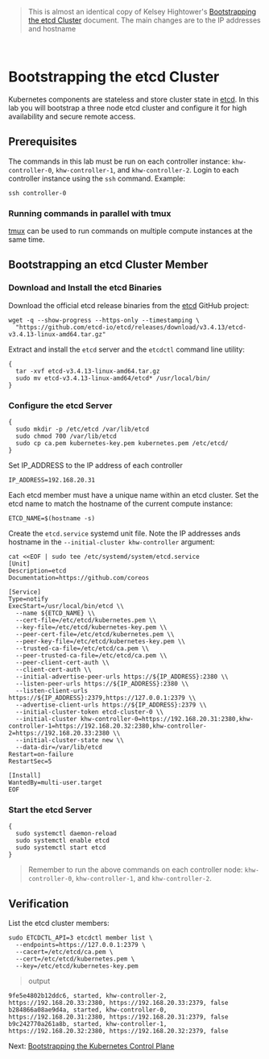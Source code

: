> This is almost an identical copy of Kelsey Hightower's [Bootstrapping the etcd Cluster](https://github.com/kelseyhightower/kubernetes-the-hard-way/blob/master/docs/07-bootstrapping-etcd.md) document.  The main changes are to the IP addresses and hostname
<br />

# Bootstrapping the etcd Cluster

Kubernetes components are stateless and store cluster state in [etcd](https://github.com/etcd-io/etcd). In this lab you will bootstrap a three node etcd cluster and configure it for high availability and secure remote access.

## Prerequisites

The commands in this lab must be run on each controller instance: `khw-controller-0`, `khw-controller-1`, and `khw-controller-2`. Login to each controller instance using the `ssh` command. Example:

```
ssh controller-0
```

### Running commands in parallel with tmux

[tmux](https://github.com/tmux/tmux/wiki) can be used to run commands on multiple compute instances at the same time. 

## Bootstrapping an etcd Cluster Member

### Download and Install the etcd Binaries

Download the official etcd release binaries from the [etcd](https://github.com/etcd-io/etcd) GitHub project:

```
wget -q --show-progress --https-only --timestamping \
  "https://github.com/etcd-io/etcd/releases/download/v3.4.13/etcd-v3.4.13-linux-amd64.tar.gz"
```

Extract and install the `etcd` server and the `etcdctl` command line utility:

```
{
  tar -xvf etcd-v3.4.13-linux-amd64.tar.gz
  sudo mv etcd-v3.4.13-linux-amd64/etcd* /usr/local/bin/
}
```

### Configure the etcd Server

```
{
  sudo mkdir -p /etc/etcd /var/lib/etcd
  sudo chmod 700 /var/lib/etcd
  sudo cp ca.pem kubernetes-key.pem kubernetes.pem /etc/etcd/
}
```

Set IP_ADDRESS to the IP address of each controller

```
IP_ADDRESS=192.168.20.31
```

Each etcd member must have a unique name within an etcd cluster. Set the etcd name to match the hostname of the current compute instance:

```
ETCD_NAME=$(hostname -s)
```

Create the `etcd.service` systemd unit file.  Note the IP addresses ands hostname in the `--initial-cluster khw-controller` argument:

```
cat <<EOF | sudo tee /etc/systemd/system/etcd.service
[Unit]
Description=etcd
Documentation=https://github.com/coreos

[Service]
Type=notify
ExecStart=/usr/local/bin/etcd \\
  --name ${ETCD_NAME} \\
  --cert-file=/etc/etcd/kubernetes.pem \\
  --key-file=/etc/etcd/kubernetes-key.pem \\
  --peer-cert-file=/etc/etcd/kubernetes.pem \\
  --peer-key-file=/etc/etcd/kubernetes-key.pem \\
  --trusted-ca-file=/etc/etcd/ca.pem \\
  --peer-trusted-ca-file=/etc/etcd/ca.pem \\
  --peer-client-cert-auth \\
  --client-cert-auth \\
  --initial-advertise-peer-urls https://${IP_ADDRESS}:2380 \\
  --listen-peer-urls https://${IP_ADDRESS}:2380 \\
  --listen-client-urls https://${IP_ADDRESS}:2379,https://127.0.0.1:2379 \\
  --advertise-client-urls https://${IP_ADDRESS}:2379 \\
  --initial-cluster-token etcd-cluster-0 \\
  --initial-cluster khw-controller-0=https://192.168.20.31:2380,khw-controller-1=https://192.168.20.32:2380,khw-controller-2=https://192.168.20.33:2380 \\
  --initial-cluster-state new \\
  --data-dir=/var/lib/etcd
Restart=on-failure
RestartSec=5

[Install]
WantedBy=multi-user.target
EOF
```

### Start the etcd Server

```
{
  sudo systemctl daemon-reload
  sudo systemctl enable etcd
  sudo systemctl start etcd
}
```

> Remember to run the above commands on each controller node: `khw-controller-0`, `khw-controller-1`, and `khw-controller-2`.

## Verification

List the etcd cluster members:

```
sudo ETCDCTL_API=3 etcdctl member list \
  --endpoints=https://127.0.0.1:2379 \
  --cacert=/etc/etcd/ca.pem \
  --cert=/etc/etcd/kubernetes.pem \
  --key=/etc/etcd/kubernetes-key.pem
```

> output

```
9fe5e4802b12ddc6, started, khw-controller-2, https://192.168.20.33:2380, https://192.168.20.33:2379, false
b284866a08ae9d4a, started, khw-controller-0, https://192.168.20.31:2380, https://192.168.20.31:2379, false
b9c242770a261a8b, started, khw-controller-1, https://192.168.20.32:2380, https://192.168.20.32:2379, false
```

Next: [Bootstrapping the Kubernetes Control Plane](08-bootstrapping-kubernetes-controllers.md)